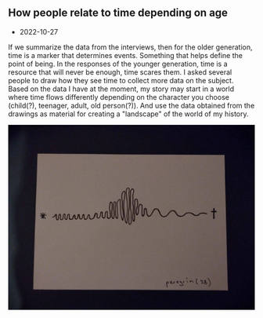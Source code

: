 ## How people relate to time depending on age

- 2022-10-27

If we summarize the data from the interviews, then for the older generation, time is a marker that determines events. Something that helps define the point of being. In the responses of the younger generation, time is a resource that will never be enough, time scares them. I asked several people to draw how they see time to collect more data on the subject. Based on the data I have at the moment, my story may start in a world where time flows differently depending on the character you choose (child(?), teenager, adult, old person(?)). And use the data obtained from the drawings as material for creating a "landscape" of the world of my history.


![Boat schedule](images/photo_2022-10-27-14.21.10.jpeg)